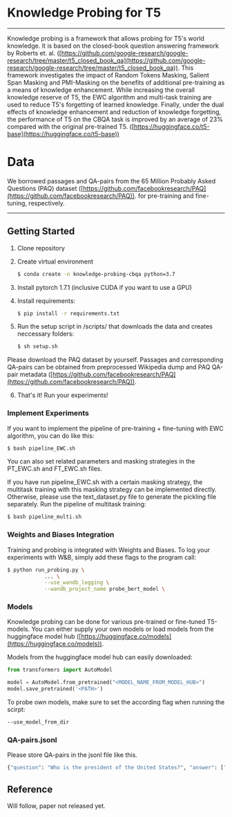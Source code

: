 # Knowledge Probing for T5
---

Knowledge probing is a framework that allows probing for T5's world knowledge. It is based on the closed-book question answering framework by Roberts et. al. ([https://github.com/google-research/google-research/tree/master/t5_closed_book_qa](https://github.com/google-research/google-research/tree/master/t5_closed_book_qa)). This framework investigates the impact of Random Tokens Masking, Salient Span Masking and PMI-Masking on the benefits of additional pre-training as a means of knowledge enhancement. While increasing the overall knowledge reserve of T5, the EWC algorithm and multi-task training are used to reduce T5's forgetting of learned knowledge. Finally, under the dual effects of knowledge enhancement and reduction of knowledge forgetting, the performance of T5 on the CBQA task is improved by an average of 23% compared with the original pre-trained T5. ([https://huggingface.co/t5-base](https://huggingface.co/t5-base))

# Data

We borrowed passages and QA-pairs from the 65 Million Probably Asked Questions (PAQ) dataset ([https://github.com/facebookresearch/PAQ](https://github.com/facebookresearch/PAQ)). for pre-training and fine-tuning, respectively.

---

## Getting Started

1. Clone repository
2. Create virtual environment

    ```bash
    $ conda create -n knowledge-probing-cbqa python=3.7 
    ```

3. Install pytorch 1.7.1 (inclusive CUDA if you want to use a GPU)
4. Install requirements:  

    ```bash
    $ pip install -r requirements.txt
    ```

5. Run the setup script in /scripts/ that downloads the data and creates neccessary folders: 

    ```bash
    $ sh setup.sh 
    ```
Please download the PAQ dataset by yourself. Passages and corresponding QA-pairs can be obtained from preprocessed Wikipedia dump and PAQ QA-pair metadata ([https://github.com/facebookresearch/PAQ](https://github.com/facebookresearch/PAQ)).

6. That's it! Run your experiments!

### Implement Experiments

If you want to implement the pipeline of pre-training + fine-tuning with EWC algorithm, you can do like this:

```bash
$ bash pipeline_EWC.sh
```
You can also set related parameters and masking strategies in the PT_EWC.sh and FT_EWC.sh files. 

If you have run pipeline_EWC.sh with a certain masking strategy, the multitask training with this masking strategy can be implemented directly. Otherwise, please use the text_dataset.py file to generate the pickling file separately.
Run the pipeline of multitask training:

```bash
$ bash pipeline_multi.sh
```

### Weights and Biases Integration

Training and probing is integrated with Weights and Biases. To log your experiments with W&B, simply add these flags to the program call: 

```bash
$ python run_probing.py \
			... \
			--use_wandb_logging \
			--wandb_project_name probe_bert_model \
```

### Models

Knowledge probing can be done for various pre-trained or fine-tuned T5-models. You can either supply your own models or load models from the huggingface model hub ([https://huggingface.co/models](https://huggingface.co/models)).

Models from the huggingface model hub can easily downloaded:

```python
from transformers import AutoModel

model = AutoModel.from_pretrained("<MODEL_NAME_FROM_MODEL_HUB>")
model.save_pretrained('<PATH>')
```

To probe own models, make sure to set the according flag when running the scirpt:

```bash
--use_model_from_dir
```

### QA-pairs.jsonl

Please store QA-pairs in the jsonl file like this.
```python
{"question": "Who is the president of the United States?", "answer": ["Joseph Robinette Biden Jr.", "Joe Biden"], "passage_id": "2114", "subsets": "L4"}
```

## Reference

Will follow, paper not released yet.
